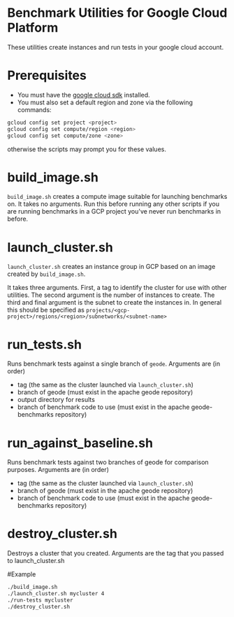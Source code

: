 # Benchmark Utilities for Google Cloud Platform


These utilities create instances and run tests in your google cloud account. 

# Prerequisites
* You must have the [google cloud sdk](https://cloud.google.com/sdk/) installed.
* You must also set a default region and zone via the following commands:
```bash
gcloud config set project <project>
gcloud config set compute/region <region>
gcloud config set compute/zone <zone>

```

otherwise the scripts may prompt you for these values.

# build_image.sh
`build_image.sh` creates a compute image suitable for launching benchmarks on. It takes no 
arguments. Run this before running any other scripts if you are running benchmarks in a GCP project 
you've never run benchmarks in before.

# launch_cluster.sh
`launch_cluster.sh` creates an instance group in GCP based on an image created by `build_image.sh`.

It takes three arguments. First, a tag to identify the cluster for use with other utilities. The
second argument is the number of instances to create. The third and final argument is the subnet to
create the instances in. In general this should be specified as 
`projects/<gcp-project>/regions/<region>/subnetworks/<subnet-name>`

# run_tests.sh
Runs benchmark tests against a single branch of `geode`. Arguments are (in order)

* tag (the same as the cluster launched via `launch_cluster.sh`)
* branch of geode (must exist in the apache geode repository)
* output directory for results
* branch of benchmark code to use (must exist in the apache geode-benchmarks repository)

# run_against_baseline.sh
Runs benchmark tests against two branches of geode for comparison purposes. Arguments are (in order)

* tag (the same as the cluster launched via `launch_cluster.sh`)
* branch of geode (must exist in the apache geode repository)
* branch of benchmark code to use (must exist in the apache geode-benchmarks repository)


# destroy_cluster.sh
Destroys a cluster that you created. Arguments are the tag that you passed to launch_cluster.sh

#Example
```bash
./build_image.sh
./launch_cluster.sh mycluster 4
./run-tests mycluster
./destroy_cluster.sh
```